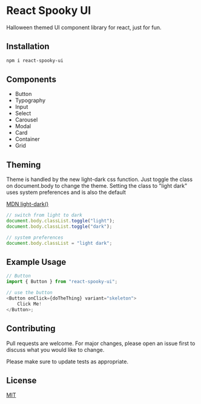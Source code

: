 # React Spooky UI

Halloween themed UI component library for react, just for fun.

## Installation

```bash
npm i react-spooky-ui
```

## Components

-   Button
-   Typography
-   Input
-   Select
-   Carousel
-   Modal
-   Card
-   Container
-   Grid

## Theming

Theme is handled by the new light-dark css function. Just toggle the class on document.body to change the theme. Setting the class to "light dark" uses system preferences and is also the default

[MDN light-dark()](https://developer.mozilla.org/en-US/docs/Web/CSS/color_value/light-dark#example)

```javascript
// switch from light to dark
document.body.classList.toggle("light");
document.body.classList.toggle("dark");

// system preferences
document.body.classList = "light dark";
```

## Example Usage

```javascript
// Button
import { Button } from "react-spooky-ui";

// use the button
<Button onClick={doTheThing} variant="skeleton">
    Click Me!
</Button>;
```

## Contributing

Pull requests are welcome. For major changes, please open an issue first
to discuss what you would like to change.

Please make sure to update tests as appropriate.

## License

[MIT](https://choosealicense.com/licenses/mit/)
